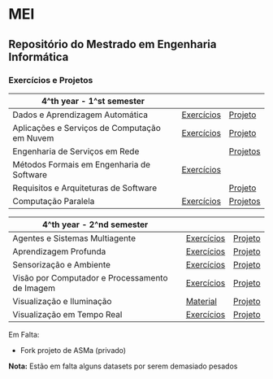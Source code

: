 # MEI

## Repositório do Mestrado em Engenharia Informática


### Exercícios e Projetos

| 4^th year - 1^st semester |    |    |
| --- | --- | --- |
| Dados e Aprendizagem Automática | [Exercícios](https://github.com/Laura-Rodrigues/MEI/tree/main/DAA) | [Projeto](https://github.com/Laura-Rodrigues/TP_DAA) | 
| Aplicações e Serviços de Computação em Nuvem | [Exercícios](https://github.com/Laura-Rodrigues/MEI/tree/main/ASCN) | [Projeto](https://github.com/Laura-Rodrigues/ASCN-Grupo16) |
| Engenharia de Serviços em Rede |    | [Projetos](https://github.com/Laura-Rodrigues/MEI/tree/main/ESR/esr-tp) |
| Métodos Formais em Engenharia de Software | [Exercícios](https://github.com/Laura-Rodrigues/MEI/tree/main/MFES) |    |
| Requisitos e Arquiteturas de Software |    | [Projeto](https://github.com/Laura-Rodrigues/RASBET) |
| Computação Paralela | [Exercícios](https://github.com/Laura-Rodrigues/MEI/tree/main/CP) | [Projetos](https://github.com/Laura-Rodrigues/Parallel_Computing_CP) |


| 4^th year - 2^nd semester |    |    |
| --- | --- | --- |
| Agentes e Sistemas Multiagente | [Exercícios](https://github.com/Laura-Rodrigues/MEI/tree/main/ASMa) | [Projeto](https://github.com/edumagalhaes10/ASMa_TP) | 
| Aprendizagem Profunda | [Exercícios](https://github.com/Laura-Rodrigues/MEI/tree/main/AP) | [Projeto](https://github.com/Laura-Rodrigues/AP) |
| Sensorização e Ambiente | [Exercícios](https://github.com/Laura-Rodrigues/MEI/tree/main/SA) | [Projeto](https://github.com/Laura-Rodrigues/SA) |
| Visão por Computador e Processamento de Imagem | [Exercícios](https://github.com/Laura-Rodrigues/MEI/tree/main/VCPI) | [Projeto](https://github.com/Laura-Rodrigues/VCPI) |
| Visualização e Iluminação | [Material](https://github.com/Laura-Rodrigues/MEI/tree/main/VI) | [Projeto](https://github.com/Laura-Rodrigues/VI) |
| Visualização em Tempo Real | [Exercícios](https://github.com/Laura-Rodrigues/MEI/tree/main/VTR) | [Projeto](https://github.com/Laura-Rodrigues/VTR) |


Em Falta:
- Fork projeto de ASMa (privado)

**Nota:** Estão em falta alguns datasets por serem demasiado pesados

